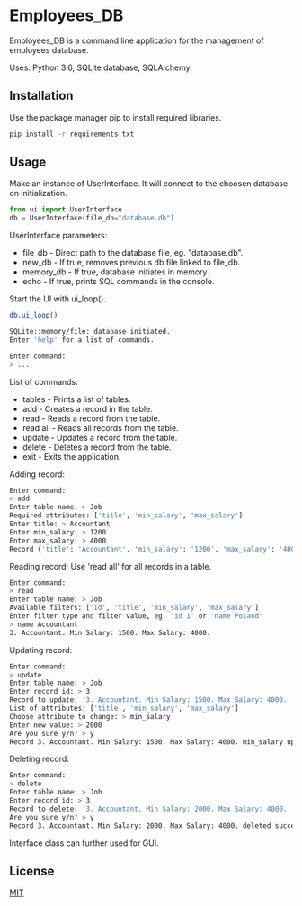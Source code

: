 # Employees_DB

Employees_DB is a command line application for the management of employees database. 

Uses:
Python 3.6,
SQLite database,
SQLAlchemy.

## Installation

Use the package manager pip to install required libraries.

```bash
pip install -r requirements.txt
```

## Usage

Make an instance of UserInterface. It will connect to the choosen database on initialization.
```python
from ui import UserInterface
db = UserInterface(file_db="database.db")
```
UserInterface parameters:
- file_db - Direct path to the database file, eg. "database.db".
- new_db - If true, removes previous db file linked to file_db.
- memory_db - If true, database initiates in memory.
- echo - If true, prints SQL commands in the console.

Start the UI with ui_loop().
```bash
db.ui_loop()

SQLite::memory/file: database initiated.
Enter 'help' for a list of commands.

Enter command:
> ...
```

List of commands:
- tables - Prints a list of tables.
- add - Creates a record in the table.
- read - Reads a record from the table.
- read all - Reads all records from the table.
- update - Updates a record from the table.
- delete - Deletes a record from the table.
- exit - Exits the application.

Adding record:
```bash
Enter command:
> add
Enter table name. > Job
Required attributes: ['title', 'min_salary', 'max_salary']
Enter title: > Accountant
Enter min_salary: > 1200
Enter max_salary: > 4000
Record {'title': 'Accountant', 'min_salary': '1200', 'max_salary': '4000'} added to Job table.
```

Reading record; Use 'read all' for all records in a table.
```bash
Enter command:
> read
Enter table name: > Job
Available filters: ['id', 'title', 'min_salary', 'max_salary']
Enter filter type and filter value, eg. 'id 1' or 'name Poland'
> name Accountant
3. Accountant. Min Salary: 1500. Max Salary: 4000.
```

Updating record:
```bash
Enter command:
> update
Enter table name: > Job
Enter record id: > 3
Record to update: '3. Accountant. Min Salary: 1500. Max Salary: 4000.'
List of attributes: ['title', 'min_salary', 'max_salary']
Choose attribute to change: > min_salary
Enter new value: > 2000
Are you sure y/n? > y
Record 3. Accountant. Min Salary: 1500. Max Salary: 4000. min_salary updated to '2000'.
```

Deleting record:
```bash
Enter command:
> delete
Enter table name: > Job
Enter record id: > 3
Record to delete: '3. Accountant. Min Salary: 2000. Max Salary: 4000.'
Are you sure y/n? > y
Record 3. Accountant. Min Salary: 2000. Max Salary: 4000. deleted successfully.
```

Interface class can further used for GUI.

## License

[MIT](https://choosealicense.com/licenses/mit/)

























